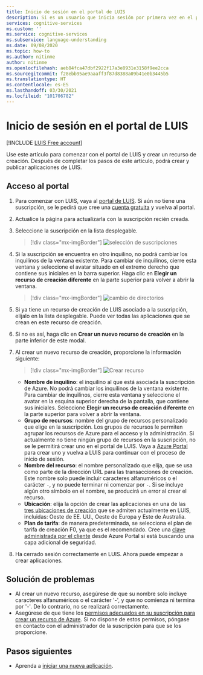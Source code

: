 ```yaml
---
title: Inicio de sesión en el portal de LUIS
description: Si es un usuario que inicia sesión por primera vez en el portal de LUIS, la experiencia de inicio de sesión será ligeramente diferente en función de su cuenta de usuario actual.
services: cognitive-services
ms.custom: ''
ms.service: cognitive-services
ms.subservice: language-understanding
ms.date: 09/08/2020
ms.topic: how-to
ms.author: nitinme
author: nitinme
ms.openlocfilehash: aeb84fca47dbf2922f17a3e8931e3158f9ee2cca
ms.sourcegitcommit: f28ebb95ae9aaaff3f87d8388a09b41e0b3445b5
ms.translationtype: HT
ms.contentlocale: es-ES
ms.lasthandoff: 03/30/2021
ms.locfileid: "101706782"
---
```

# <a name="sign-in-to-luis-portal"></a>Inicio de sesión en el portal de LUIS

[!INCLUDE [LUIS Free account](includes/luis-portal-note.md)]

Use este artículo para comenzar con el portal de LUIS y crear un recurso de creación. Después de completar los pasos de este artículo, podrá crear y publicar aplicaciones de LUIS.

## <a name="access-the-portal"></a>Acceso al portal


1. Para comenzar con LUIS, vaya al [portal de LUIS](https://www.luis.ai). Si aún no tiene una suscripción, se le pedirá que cree una [cuenta gratuita](https://azure.microsoft.com//free/cognitive-services/) y vuelva al portal.
2. Actualice la página para actualizarla con la suscripción recién creada.
3. Seleccione la suscripción en la lista desplegable.

    > [!div class="mx-imgBorder"]
    > ![selección de suscripciones](./media/migrate-authoring-key/select-subscription-sign-in-2.png)

4. Si la suscripción se encuentra en otro inquilino, no podrá cambiar los inquilinos de la ventana existente. Para cambiar de inquilinos, cierre esta ventana y seleccione el avatar situado en el extremo derecho que contiene sus iniciales en la barra superior. Haga clic en **Elegir un recurso de creación diferente** en la parte superior para volver a abrir la ventana.

    > [!div class="mx-imgBorder"]
    > ![cambio de directorios](./media/migrate-authoring-key/switch-directories.png)

5. Si ya tiene un recurso de creación de LUIS asociado a la suscripción, elíjalo en la lista desplegable. Puede ver todas las aplicaciones que se crean en este recurso de creación.
6. Si no es así, haga clic en **Crear un nuevo recurso de creación** en la parte inferior de este modal.
7.  Al crear un nuevo recurso de creación, proporcione la información siguiente:

    > [!div class="mx-imgBorder"]
    > ![Crear recurso](./media/migrate-authoring-key/create-new-authoring-resource-2.png)

    * **Nombre de inquilino**: el inquilino al que está asociada la suscripción de Azure. No podrá cambiar los inquilinos de la ventana existente. Para cambiar de inquilinos, cierre esta ventana y seleccione el avatar en la esquina superior derecha de la pantalla, que contiene sus iniciales. Seleccione **Elegir un recurso de creación diferente** en la parte superior para volver a abrir la ventana.
    * **Grupo de recursos**: nombre del grupo de recursos personalizado que elige en la suscripción. Los grupos de recursos le permiten agrupar los recursos de Azure para el acceso y la administración. Si actualmente no tiene ningún grupo de recursos en la suscripción, no se le permitirá crear uno en el portal de LUIS. Vaya a [Azure Portal](https://ms.portal.azure.com/#create/Microsoft.ResourceGroup) para crear uno y vuelva a LUIS para continuar con el proceso de inicio de sesión.
    * **Nombre del recurso**: el nombre personalizado que elija, que se usa como parte de la dirección URL para las transacciones de creación. Este nombre solo puede incluir caracteres alfanuméricos o el carácter `-`, y no puede terminar ni comenzar por `-`. Si se incluye algún otro símbolo en el nombre, se producirá un error al crear el recurso.
    * **Ubicación**: elija la opción de crear las aplicaciones en una de las [tres ubicaciones de creación](./luis-reference-regions.md) que se admiten actualmente en LUIS, incluidas: Oeste de EE. UU., Oeste de Europa y Este de Australia.
    * **Plan de tarifa**: de manera predeterminada, se selecciona el plan de tarifa de creación F0, ya que es el recomendado. Cree una [clave administrada por el cliente](./encrypt-data-at-rest.md#customer-managed-keys-for-language-understanding) desde Azure Portal si está buscando una capa adicional de seguridad.
8. Ha cerrado sesión correctamente en LUIS. Ahora puede empezar a crear aplicaciones.

## <a name="troubleshooting"></a>Solución de problemas

* Al crear un nuevo recurso, asegúrese de que su nombre solo incluye caracteres alfanuméricos o el carácter '-', y que no comienza ni termina por '-'. De lo contrario, no se realizará correctamente.
* Asegúrese de que tiene los [permisos adecuados en su suscripción para crear un recurso de Azure](../../role-based-access-control/rbac-and-directory-admin-roles.md#azure-roles). Si no dispone de estos permisos, póngase en contacto con el administrador de la suscripción para que se los proporcione.

## <a name="next-steps"></a>Pasos siguientes

* Aprenda a [iniciar una nueva aplicación](luis-how-to-start-new-app.md).